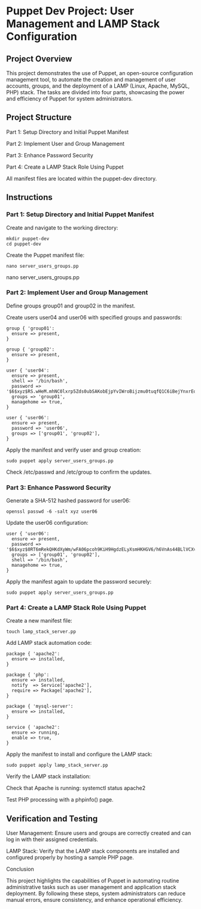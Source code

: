 # Puppet Dev Project: User Management and LAMP Stack Configuration

## Project Overview

This project demonstrates the use of Puppet, an open-source configuration management tool, to automate the creation and management of user accounts, groups, and the deployment of a LAMP (Linux, Apache, MySQL, PHP) stack. The tasks are divided into four parts, showcasing the power and efficiency of Puppet for system administrators.

## Project Structure

Part 1: Setup Directory and Initial Puppet Manifest

Part 2: Implement User and Group Management

Part 3: Enhance Password Security

Part 4: Create a LAMP Stack Role Using Puppet

All manifest files are located within the puppet-dev directory.

## Instructions

### Part 1: Setup Directory and Initial Puppet Manifest

Create and navigate to the working directory:
```
mkdir puppet-dev
cd puppet-dev
```
Create the Puppet manifest file:
```
nano server_users_groups.pp
```

nano server_users_groups.pp

### Part 2: Implement User and Group Management
Define groups group01 and group02 in the manifest.

Create users user04 and user06 with specified groups and passwords:
```
group { 'group01':
  ensure => present,
}

group { 'group02':
  ensure => present,
}

user { 'user04':
  ensure => present,
  shell => '/bin/bash',
  password => '$6$xyz$RS.wHeM.mhNC0lxrp5Zds0ubSAKobEjpYvIWroBijzmu0tuqfQ1C6iBejYnxrEonuCOM0jgFUF3Dc038gW2.D.',
  groups => 'group01',
  managehome => true,
}

user { 'user06':
  ensure => present,
  password => 'user06',
  groups => ['group01', 'group02'],
}
```

Apply the manifest and verify user and group creation:

```
sudo puppet apply server_users_groups.pp
```
Check /etc/passwd and /etc/group to confirm the updates.

### Part 3: Enhance Password Security

Generate a SHA-512 hashed password for user06:
```
openssl passwd -6 -salt xyz user06
```
Update the user06 configuration:
```
user { 'user06':
  ensure => present,
  password => '$6$xyz$0RT6mRekQHKdXyWm/wFA06pcoh9KiH9HgdzELyXsmHKHGV6/h6VnAs44BLlVCXvMvi4Ju9c6VAeTMK3.4TjLm1',
  groups => ['group01', 'group02'],
  shell => '/bin/bash',
  managehome => true,
}
```
Apply the manifest again to update the password securely:
```
sudo puppet apply server_users_groups.pp
```
### Part 4: Create a LAMP Stack Role Using Puppet
Create a new manifest file:
```
touch lamp_stack_server.pp
```
Add LAMP stack automation code:
```
package { 'apache2':
  ensure => installed,
}

package { 'php':
  ensure => installed,
  notify  => Service['apache2'],
  require => Package['apache2'],
}

package { 'mysql-server':
  ensure => installed,
}

service { 'apache2':
  ensure => running,
  enable => true,
}
```
Apply the manifest to install and configure the LAMP stack:
```
sudo puppet apply lamp_stack_server.pp
```
Verify the LAMP stack installation:

Check that Apache is running: systemctl status apache2

Test PHP processing with a phpinfo() page.


## Verification and Testing
User Management: Ensure users and groups are correctly created and can log in with their assigned credentials.

LAMP Stack: Verify that the LAMP stack components are installed and configured properly by hosting a sample PHP page.

Conclusion

This project highlights the capabilities of Puppet in automating routine administrative tasks such as user management and application stack deployment. By following these steps, system administrators can reduce manual errors, ensure consistency, and enhance operational efficiency.



